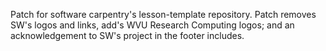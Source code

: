 
Patch for software carpentry's lesson-template repository.  Patch removes SW's 
logos and links, add's WVU Research Computing logos; and an acknowledgement to 
SW's project in the footer includes.
